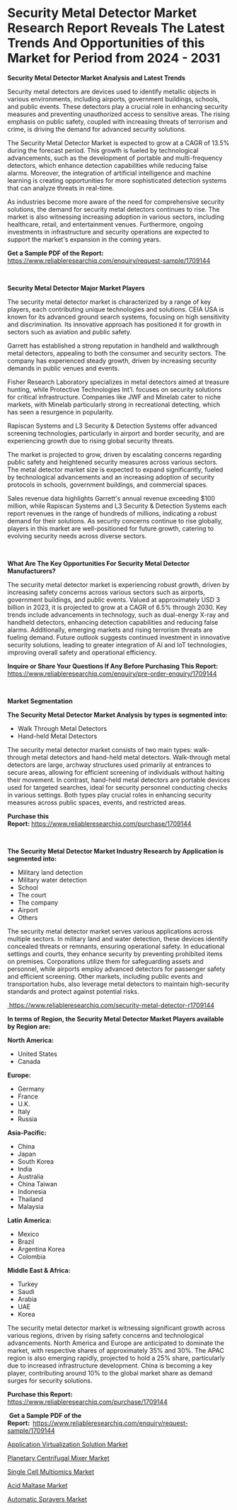 <p><h1>Security Metal Detector Market Research Report Reveals The Latest Trends And Opportunities of this Market for Period from 2024 - 2031</h1></p><p><strong>Security Metal Detector Market Analysis and Latest Trends</strong></p>
<p><p>Security metal detectors are devices used to identify metallic objects in various environments, including airports, government buildings, schools, and public events. These detectors play a crucial role in enhancing security measures and preventing unauthorized access to sensitive areas. The rising emphasis on public safety, coupled with increasing threats of terrorism and crime, is driving the demand for advanced security solutions.</p><p>The Security Metal Detector Market is expected to grow at a CAGR of 13.5% during the forecast period. This growth is fueled by technological advancements, such as the development of portable and multi-frequency detectors, which enhance detection capabilities while reducing false alarms. Moreover, the integration of artificial intelligence and machine learning is creating opportunities for more sophisticated detection systems that can analyze threats in real-time.</p><p>As industries become more aware of the need for comprehensive security solutions, the demand for security metal detectors continues to rise. The market is also witnessing increasing adoption in various sectors, including healthcare, retail, and entertainment venues. Furthermore, ongoing investments in infrastructure and security operations are expected to support the market's expansion in the coming years.</p></p>
<p><strong>Get a Sample PDF of the Report:&nbsp;</strong> <a href="https://www.reliableresearchiq.com/enquiry/request-sample/1709144?utm_campaign=1144&utm_medium=2&utm_source=Github&utm_content=ia&utm_term=21102024&utm_id=security-metal-detector">https://www.reliableresearchiq.com/enquiry/request-sample/1709144</a></p>
<p>&nbsp;</p>
<p><strong>Security Metal Detector Major Market Players</strong></p>
<p><p>The security metal detector market is characterized by a range of key players, each contributing unique technologies and solutions. CEIA USA is known for its advanced ground search systems, focusing on high sensitivity and discrimination. Its innovative approach has positioned it for growth in sectors such as aviation and public safety.</p><p>Garrett has established a strong reputation in handheld and walkthrough metal detectors, appealing to both the consumer and security sectors. The company has experienced steady growth, driven by increasing security demands in public venues and events.</p><p>Fisher Research Laboratory specializes in metal detectors aimed at treasure hunting, while Protective Technologies Int’l. focuses on security solutions for critical infrastructure. Companies like JWF and Minelab cater to niche markets, with Minelab particularly strong in recreational detecting, which has seen a resurgence in popularity.</p><p>Rapiscan Systems and L3 Security & Detection Systems offer advanced screening technologies, particularly in airport and border security, and are experiencing growth due to rising global security threats. </p><p>The market is projected to grow, driven by escalating concerns regarding public safety and heightened security measures across various sectors. The metal detector market size is expected to expand significantly, fueled by technological advancements and an increasing adoption of security protocols in schools, government buildings, and commercial spaces.</p><p>Sales revenue data highlights Garrett's annual revenue exceeding $100 million, while Rapiscan Systems and L3 Security & Detection Systems each report revenues in the range of hundreds of millions, indicating a robust demand for their solutions. As security concerns continue to rise globally, players in this market are well-positioned for future growth, catering to evolving security needs across diverse sectors.</p></p>
<p>&nbsp;</p>
<p><strong>What Are The Key Opportunities For Security Metal Detector Manufacturers?</strong></p>
<p><p>The security metal detector market is experiencing robust growth, driven by increasing safety concerns across various sectors such as airports, government buildings, and public events. Valued at approximately USD 3 billion in 2023, it is projected to grow at a CAGR of 6.5% through 2030. Key trends include advancements in technology, such as dual-energy X-ray and handheld detectors, enhancing detection capabilities and reducing false alarms. Additionally, emerging markets and rising terrorism threats are fueling demand. Future outlook suggests continued investment in innovative security solutions, leading to greater integration of AI and IoT technologies, improving overall safety and operational efficiency.</p></p>
<p><strong>Inquire or Share Your Questions If Any Before Purchasing This Report:</strong> <a href="https://www.reliableresearchiq.com/enquiry/pre-order-enquiry/1709144?utm_campaign=1144&utm_medium=2&utm_source=Github&utm_content=ia&utm_term=21102024&utm_id=security-metal-detector">https://www.reliableresearchiq.com/enquiry/pre-order-enquiry/1709144</a></p>
<p>&nbsp;</p>
<p><strong>Market Segmentation</strong></p>
<p><strong>The Security Metal Detector Market Analysis by types is segmented into:</strong></p>
<p><ul><li>Walk Through Metal Detectors</li><li>Hand-held Metal Detectors</li></ul></p>
<p><p>The security metal detector market consists of two main types: walk-through metal detectors and hand-held metal detectors. Walk-through metal detectors are large, archway structures used primarily at entrances to secure areas, allowing for efficient screening of individuals without halting their movement. In contrast, hand-held metal detectors are portable devices used for targeted searches, ideal for security personnel conducting checks in various settings. Both types play crucial roles in enhancing security measures across public spaces, events, and restricted areas.</p></p>
<p><strong>Purchase this Report:&nbsp;</strong><a href="https://www.reliableresearchiq.com/purchase/1709144?utm_campaign=1144&utm_medium=2&utm_source=Github&utm_content=ia&utm_term=21102024&utm_id=security-metal-detector">https://www.reliableresearchiq.com/purchase/1709144</a></p>
<p>&nbsp;</p>
<p><strong>The Security Metal Detector Market Industry Research by Application is segmented into:</strong></p>
<p><ul><li>Military land detection</li><li>Military water detection</li><li>School</li><li>The court</li><li>The company</li><li>Airport</li><li>Others</li></ul></p>
<p><p>The security metal detector market serves various applications across multiple sectors. In military land and water detection, these devices identify concealed threats or remnants, ensuring operational safety. In educational settings and courts, they enhance security by preventing prohibited items on premises. Corporations utilize them for safeguarding assets and personnel, while airports employ advanced detectors for passenger safety and efficient screening. Other markets, including public events and transportation hubs, also leverage metal detectors to maintain high-security standards and protect against potential risks.</p></p>
<p><a href="https://www.reliableresearchiq.com/security-metal-detector-r1709144?utm_campaign=1144&utm_medium=2&utm_source=Github&utm_content=ia&utm_term=21102024&utm_id=security-metal-detector">&nbsp;https://www.reliableresearchiq.com/security-metal-detector-r1709144</a></p>
<p><strong>In terms of Region, the Security Metal Detector Market Players available by Region are:</strong></p>
<p>
    <p> <strong> North America: </strong>
        <ul>
            <li>United States</li>
            <li>Canada</li>
        </ul>
        </p> 
    <p> <strong> Europe: </strong>
        <ul>
            <li>Germany</li>
            <li>France</li>
            <li>U.K.</li>
            <li>Italy</li>
            <li>Russia</li>
        </ul>
        </p> 
    <p> <strong> Asia-Pacific: </strong>
        <ul>
            <li>China</li>
            <li>Japan</li>
            <li>South Korea</li>
            <li>India</li>
            <li>Australia</li>
            <li>China Taiwan</li>
            <li>Indonesia</li>
            <li>Thailand</li>
            <li>Malaysia</li>
        </ul>
        </p> 
    <p> <strong> Latin America: </strong>
        <ul>
            <li>Mexico</li>
            <li>Brazil</li>
            <li>Argentina Korea</li>
            <li>Colombia</li>
        </ul>
        </p> 
    <p> <strong> Middle East & Africa: </strong>
        <ul>
            <li>Turkey</li>
            <li>Saudi</li>
            <li>Arabia</li>
            <li>UAE</li>
            <li>Korea</li>
        </ul>
    </p>
    </p>
<p><p>The security metal detector market is witnessing significant growth across various regions, driven by rising safety concerns and technological advancements. North America and Europe are anticipated to dominate the market, with respective shares of approximately 35% and 30%. The APAC region is also emerging rapidly, projected to hold a 25% share, particularly due to increased infrastructure development. China is becoming a key player, contributing around 10% to the global market share as demand surges for security solutions.</p></p>
<p><strong>Purchase this Report: </strong><a href="https://www.reliableresearchiq.com/purchase/1709144?utm_campaign=1144&utm_medium=2&utm_source=Github&utm_content=ia&utm_term=21102024&utm_id=security-metal-detector">https://www.reliableresearchiq.com/purchase/1709144</a></p>
<p>&nbsp;<strong>Get a Sample PDF of the Report:&nbsp;&nbsp;</strong><a href="https://www.reliableresearchiq.com/enquiry/request-sample/1709144?utm_campaign=1144&utm_medium=2&utm_source=Github&utm_content=ia&utm_term=21102024&utm_id=security-metal-detector">https://www.reliableresearchiq.com/enquiry/request-sample/1709144</a></p>
<p><strong></strong></p>
<p><p><a href="https://github.com/avilarotedlowkog/Market-Research-Report-List-1/blob/main/application-virtualization-solution-market.md?utm_campaign=1144&utm_medium=2&utm_source=Github&utm_content=ia&utm_term=21102024&utm_id=security-metal-detector">Application Virtualization Solution Market</a></p><p><a href="https://issuu.com/reportprime-2/docs/planetary-centrifugal-mixer-market-_ef4fab20800e3f?utm_campaign=1144&utm_medium=2&utm_source=Github&utm_content=ia&utm_term=21102024&utm_id=security-metal-detector">Planetary Centrifugal Mixer Market</a></p><p><a href="https://www.linkedin.com/pulse/single-cell-multiomics-market-trends-strategic-insights-7ugvc?utm_campaign=1144&utm_medium=2&utm_source=Github&utm_content=ia&utm_term=21102024&utm_id=security-metal-detector">Single Cell Multiomics Market</a></p><p><a href="https://medium.com/@anselmp21u/unveiling-market-trends-global-acid-maltase-market-growth-and-regional-insights-2024-2031-dc5c30ad67bc?utm_campaign=1144&utm_medium=2&utm_source=Github&utm_content=ia&utm_term=21102024&utm_id=security-metal-detector">Acid Maltase Market</a></p><p><a href="https://github.com/fadrijbtavist/Market-Research-Report-List-1/blob/main/automatic-sprayers-market.md?utm_campaign=1144&utm_medium=2&utm_source=Github&utm_content=ia&utm_term=21102024&utm_id=security-metal-detector">Automatic Sprayers Market</a></p></p>